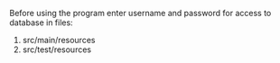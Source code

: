Before using the program enter username and password for access to database in files:
1. src/main/resources 
2. src/test/resources